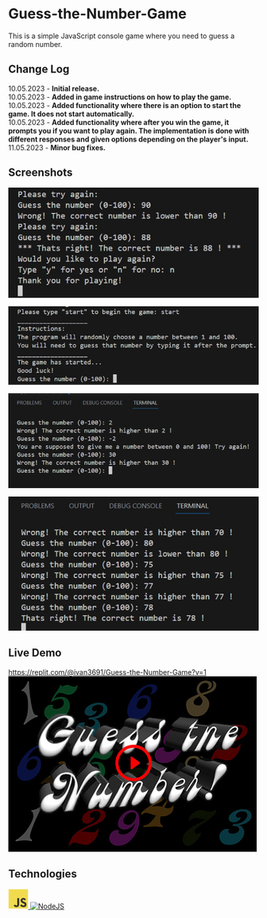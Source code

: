 # Guess-the-Number-Game
This is a simple JavaScript console game where you need to guess a random number.

## Change Log

10.05.2023 - **Initial release.** </br>
10.05.2023 - **Added in game instructions on how to play the game.** </br>
10.05.2023 - **Added functionality where there is an option to start the game. It does not start automatically.** </br>
10.05.2023 - **Added functionality where after you win the game, it prompts you if you want to play again. The implementation is done with different responses and given options depending on the player's input.** </br>
11.05.2023 - **Minor bug fixes.** </br>

## Screenshots

![Screenshot 4](https://raw.githubusercontent.com/ivan369-git/Guess-the-Number-Game/main/screenshots/GuessTheNumber4.jpg)

![Screenshot 3](https://raw.githubusercontent.com/ivan369-git/Guess-the-Number-Game/main/screenshots/GuessTheNumber3.jpg)

![Screenshot 1](https://raw.githubusercontent.com/ivan369-git/Guess-the-Number-Game/main/screenshots/GuessTheNumber1.jpg)

![Screenshot 2](https://raw.githubusercontent.com/ivan369-git/Guess-the-Number-Game/main/screenshots/GuessTheNumber2.jpg)

## Live Demo
https://replit.com/@ivan3691/Guess-the-Number-Game?v=1 </br>
[![Live Demo](https://raw.githubusercontent.com/ivan369-git/Guess-the-Number-Game/main/Guess-the-Number-cover.jpg)](https://replit.com/@ivan3691/Guess-the-Number-Game?v=1)

## Technologies
<p align="left"> <a href="https://developer.mozilla.org/en-US/docs/Web/JavaScript" target="_blank" rel="noreferrer"> <img src="https://raw.githubusercontent.com/devicons/devicon/master/icons/javascript/javascript-original.svg" alt="javascript" width="40" height="40"/> </a> 
  <a href="https://nodejs.org/en/about" target="_blank" rel="noreferrer"> <img src="(https://cdn.iconscout.com/icon/free/png-256/free-node-js-1174925.png" alt="NodeJS" width="40" height="40"/> </a>
</a></p>
